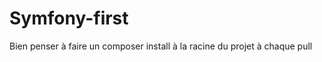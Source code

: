 # Symfony-first

Bien penser à faire un      composer install     à la racine du projet à chaque pull
